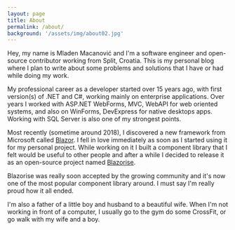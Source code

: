 ```yaml
---
layout: page
title: About
permalink: /about/
background: '/assets/img/about02.jpg'
---
```


Hey, my name is Mladen Macanović and I'm a software engineer and open-source contributor working from Split, Croatia. This is my personal blog where I plan to write about some problems and solutions that I have or had while doing my work.

My professional career as a developer started over 15 years ago, with first version(s) of .NET and C#, working mainly on enterprise applications. Over years I worked with ASP.NET WebForms, MVC, WebAPI for web oriented systems, and also on WinForms, DevExpress for native desktops apps. Working with SQL Server is also one of my strongest points.

Most recently (sometime around 2018), I discovered a new framework from Microsoft called [Blazor](https://dotnet.microsoft.com/apps/aspnet/web-apps/blazor). I fell in love immediately as soon as I started using it for my personal project. While working on it I built a component library that I felt would be useful to other people and after a while I decided to release it as an open-source project named [Blazorise](https://github.com/stsrki/Blazorise).

Blazorise was really soon accepted by the growing community and it's now one of the most popular component library around. I must say I'm really proud how it all ended.

I'm also a father of a little boy and husband to a beautiful wife. When I'm not working in front of a computer, I usually go to the gym do some CrossFit, or go walk with my wife and a boy.